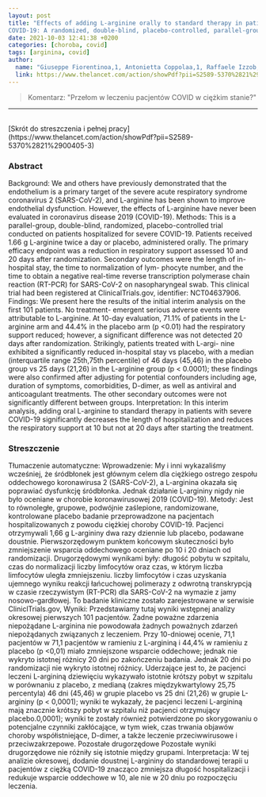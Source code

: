 ```yaml
---
layout: post
title: "Effects of adding L-arginine orally to standard therapy in patients with
COVID-19: A randomized, double-blind, placebo-controlled, parallel-group trial. Results of the first interim analysis"
date: 2021-10-03 12:41:38 +0200
categories: [choroba, covid]
tags: [arginina, covid]
author:
  name: "Giuseppe Fiorentinoa,1, Antonietta Coppolaa,1, Raffaele Izzob, Anna Annunziataa, Mariano Bernardoa, Angela Lombardic,d, Valentina Trimarcoe, Gaetano Santullib,c,f,g,*, Bruno Trimarcob,g"
  link: https://www.thelancet.com/action/showPdf?pii=S2589-5370%2821%2900405-3
---
```

> Komentarz: "Przełom w leczeniu pacjentów COVID w ciężkim stanie?"


<hr>
<br>
[Skrót do streszczenia i pełnej pracy](https://www.thelancet.com/action/showPdf?pii=S2589-5370%2821%2900405-3)


### Abstract

Background: We and others have previously demonstrated that the endothelium is a primary target of the
severe acute respiratory syndrome coronavirus 2 (SARS-CoV-2), and L-arginine has been shown to improve
endothelial dysfunction. However, the effects of L-arginine have never been evaluated in coronavirus disease
2019 (COVID-19).
Methods: This is a parallel-group, double-blind, randomized, placebo-controlled trial conducted on patients
hospitalized for severe COVID-19. Patients received 1.66 g L-arginine twice a day or placebo, administered
orally. The primary efficacy endpoint was a reduction in respiratory support assessed 10 and 20 days after
randomization. Secondary outcomes were the length of in-hospital stay, the time to normalization of lym-
phocyte number, and the time to obtain a negative real-time reverse transcription polymerase chain reaction
(RT-PCR) for SARS-CoV-2 on nasopharyngeal swab. This clinical trial had been registered at ClinicalTrials.gov,
identifier: NCT04637906.
Findings: We present here the results of the initial interim analysis on the first 101 patients. No treatment-
emergent serious adverse events were attributable to L-arginine. At 10-day evaluation, 71.1% of patients in
the L-arginine arm and 44.4% in the placebo arm (p <0.01) had the respiratory support reduced; however, a
significant difference was not detected 20 days after randomization. Strikingly, patients treated with L-argi-
nine exhibited a significantly reduced in-hospital stay vs placebo, with a median (interquartile range
25th,75th percentile) of 46 days (45,46) in the placebo group vs 25 days (21,26) in the L-arginine group (p <
0.0001); these findings were also confirmed after adjusting for potential confounders including age, duration
of symptoms, comorbidities, D-dimer, as well as antiviral and anticoagulant treatments. The other secondary
outcomes were not significantly different between groups.
Interpretation: In this interim analysis, adding oral L-arginine to standard therapy in patients with severe
COVID-19 significantly decreases the length of hospitalization and reduces the respiratory support at 10 but
not at 20 days after starting the treatment.

### Streszczenie
Tłumaczenie automatyczne:
Wprowadzenie: My i inni wykazaliśmy wcześniej, że śródbłonek jest głównym celem dla
ciężkiego ostrego zespołu oddechowego koronawirusa 2 (SARS-CoV-2), a L-arginina okazała się poprawiać
dysfunkcję śródbłonka. Jednak działanie L-argininy nigdy nie było oceniane w chorobie koronawirusowej
2019 (COVID-19).
Metody: Jest to równoległe, grupowe, podwójnie zaślepione, randomizowane, kontrolowane placebo badanie przeprowadzone na pacjentach
hospitalizowanych z powodu ciężkiej choroby COVID-19. Pacjenci otrzymywali 1,66 g L-argininy dwa razy dziennie lub placebo, podawane doustnie. Pierwszorzędowym punktem końcowym skuteczności było zmniejszenie wsparcia oddechowego oceniane po 10 i 20 dniach od randomizacji. Drugorzędowymi wynikami były: długość pobytu w szpitalu, czas do normalizacji liczby limfocytów oraz czas, w którym liczba limfocytów uległa zmniejszeniu.
liczby limfocytów i czas uzyskania ujemnego wyniku reakcji łańcuchowej polimerazy z odwrotną transkrypcją w czasie rzeczywistym (RT-PCR) dla SARS-CoV-2 na wymazie z jamy nosowo-gardłowej. To badanie kliniczne zostało zarejestrowane w serwisie CliniclTrials.gov,
Wyniki: Przedstawiamy tutaj wyniki wstępnej analizy okresowej pierwszych 101 pacjentów. Żadne poważne zdarzenia niepożądane L-arginina nie powodowała żadnych poważnych zdarzeń niepożądanych związanych z leczeniem. Przy 10-dniowej ocenie, 71,1 pacjentów w 71,1 pacjentów w ramieniu z L-argininą i 44,4% w ramieniu z placebo (p <0,01) miało zmniejszone wsparcie oddechowe; jednak nie wykryto istotnej różnicy 20 dni po zakończeniu badania.
Jednak 20 dni po randomizacji nie wykryto istotnej różnicy. Uderzające jest to, że pacjenci leczeni L-argininą
dziewięciu wykazywało istotnie krótszy pobyt w szpitalu w porównaniu z placebo, z medianą (zakres międzykwartylowy 25,75 percentyla) 46 dni (45,46) w grupie placebo vs 25 dni (21,26) w grupie L-argininy (p < 0,0001); wyniki te wykazały, że pacjenci leczeni L-argininą mają znacznie krótszy pobyt w szpitalu niż pacjenci otrzymujący placebo.0,0001); wyniki te zostały również potwierdzone po skorygowaniu o potencjalne czynniki zakłócające, w tym wiek, czas trwania objawów choroby współistniejące, D-dimer, a także leczenie przeciwwirusowe i przeciwzakrzepowe. Pozostałe drugorzędowe Pozostałe wyniki drugorzędowe nie różniły się istotnie między grupami.
Interpretacja: W tej analizie okresowej, dodanie doustnej L-argininy do standardowej terapii u pacjentów z ciężką COVID-19 znacząco zmniejsza długość hospitalizacji i redukuje wsparcie oddechowe w 10, ale nie w 20 dniu po rozpoczęciu leczenia.

